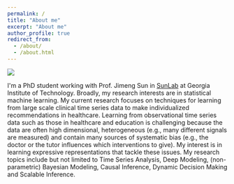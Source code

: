 ```yaml
---
permalink: /
title: "About me"
excerpt: "About me"
author_profile: true
redirect_from: 
  - /about/
  - /about.html
---
```


  [![](https://img.youtube.com/vi/V6rmcAcMDmA/0.jpg)](https://www.youtube.com/watch?v=V6rmcAcMDmA "Click to play on Youtube.com")

I'm a PhD student working with Prof. Jimeng Sun in [SunLab](http://www.sunlab.org/) at Georgia Institute of Technology. Broadly, my research interests are in statistical machine learning. My current research focuses on techniques for learning from large scale clinical time series data to make individualized recommendations in healthcare. Learning from observational time series data such as those in healthcare and education is challenging because the data are often high dimensional, heterogeneous (e.g., many different signals are measured) and contain many sources of systematic bias (e.g., the doctor or the tutor influences which interventions to give). My interest is in learning expressive representations that tackle these issues. My research topics include but not limited to Time Series Analysis, Deep Modeling, (non-parametric) Bayesian Modeling, Causal Inference, Dynamic Decision Making and Scalable Inference.


